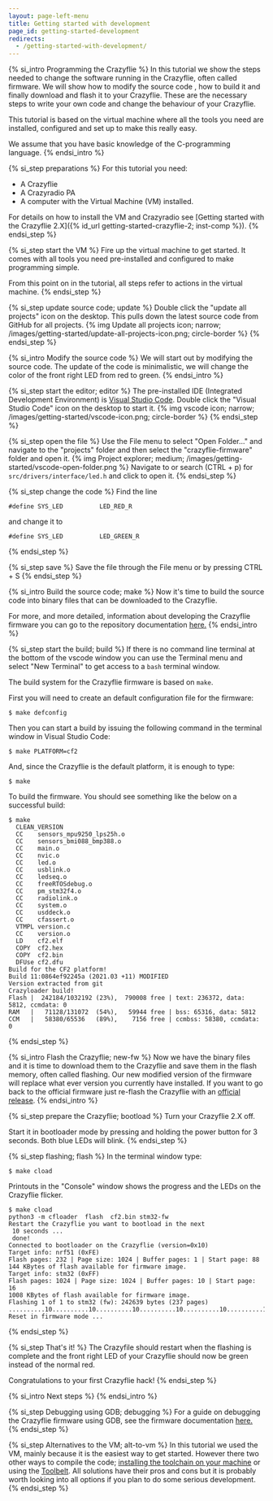 ```yaml
---
layout: page-left-menu
title: Getting started with development
page_id: getting-started-development
redirects:
  - /getting-started-with-development/
---
```


{% si_intro Programming the Crazyflie %}
In this tutorial we show the steps needed to change the software running in the
Crazyflie, often called firmware. We will show how to modify the source code ,
how to build it and finally download and flash it to your Crazyflie.
These are the necessary steps to write your own code and change the behaviour
of your Crazyflie.

This tutorial is based on the virtual machine where all the tools you need are
installed, configured and set up to make this really easy.

We assume that you have basic knowledge of the C-programming language.
{% endsi_intro %}

{% si_step preparations %}
For this tutorial you need:

* A Crazyflie
* A Crazyradio PA
* A computer with the Virtual Machine (VM) installed.

For details on how to install the VM and Crazyradio see
[Getting started with the Crazyflie 2.X]({% id_url getting-started-crazyflie-2; inst-comp %}).
{% endsi_step %}

{% si_step start the VM %}
Fire up the virtual machine to get started. It comes with all
tools you need pre-installed and configured to make programming simple.

From this point on in the tutorial, all steps refer to actions in the virtual machine.
{% endsi_step %}

{% si_step update source code; update %}
Double click the "update all projects" icon on the desktop. This pulls down the
latest source code from GitHub for all projects.
{% img Update all projects icon; narrow; /images/getting-started/update-all-projects-icon.png; circle-border %}
{% endsi_step %}


{% si_intro Modify the source code %}
We will start out by modifying the source code. The update of the code is
minimalistic, we will change the color of the front right LED from red to green.
{% endsi_intro %}

{% si_step start the editor; editor %}
The pre-installed IDE (Integrated Development Environment) is [Visual Studio Code](https://code.visualstudio.com/).
Double click the "Visual Studio Code" icon on the desktop to start it.
{% img vscode icon; narrow; /images/getting-started/vscode-icon.png; circle-border %}
{% endsi_step %}

{% si_step open the file %}
Use the File menu to select "Open Folder..." and navigate to the "projects" folder and then select the "crazyflie-firmware" folder and open it.
{% img Project explorer; medium; /images/getting-started/vscode-open-folder.png %}
Navigate to or search (CTRL + p) for `src/drivers/interface/led.h` and click to open it.
{% endsi_step %}

{% si_step change the code %}
Find the line

```
#define SYS_LED          LED_RED_R
```

and change it to

```
#define SYS_LED          LED_GREEN_R
```

{% endsi_step %}

{% si_step save %}
Save the file through the File menu or by pressing CTRL + S
{% endsi_step %}


{% si_intro Build the source code; make %}
Now it's time to build the source code into binary files that can be
downloaded to the Crazyflie.

For more, and more detailed, information about developing the Crazyflie firmware you can
go to the repository documentation [here.](/documentation/repository/crazyflie-firmware/master/development/starting_development/)
{% endsi_intro %}

{% si_step start the build; build %}
If there is no command line terminal at the bottom of the vscode window you can use
the Terminal menu and select "New Terminal" to get access to a `bash` terminal window.

The build system for the Crazyflie firmware is based on `make`. 

First you will need to create an default configuration file for the firmware:
```
$ make defconfig
```

Then you can start a build by issuing the following command in the terminal window in Visual Studio Code:
```
$ make PLATFORM=cf2
```

And, since the Crazyflie is the default platform, it is enough to type:
```
$ make
```
To build the firmware. You should see something like the below on a successful build:
```
$ make
  CLEAN_VERSION
  CC    sensors_mpu9250_lps25h.o
  CC    sensors_bmi088_bmp388.o
  CC    main.o
  CC    nvic.o
  CC    led.o
  CC    usblink.o
  CC    ledseq.o
  CC    freeRTOSdebug.o
  CC    pm_stm32f4.o
  CC    radiolink.o
  CC    system.o
  CC    usddeck.o
  CC    cfassert.o
  VTMPL version.c
  CC    version.o
  LD    cf2.elf
  COPY  cf2.hex
  COPY  cf2.bin
  DFUse cf2.dfu
Build for the CF2 platform!
Build 11:0864ef92245a (2021.03 +11) MODIFIED
Version extracted from git
Crazyloader build!
Flash |  242184/1032192 (23%),  790008 free | text: 236372, data: 5812, ccmdata: 0
RAM   |   71128/131072  (54%),   59944 free | bss: 65316, data: 5812
CCM   |   58380/65536   (89%),    7156 free | ccmbss: 58380, ccmdata: 0
```
{% endsi_step %}

{% si_intro Flash the Crazyflie; new-fw %}
Now we have the binary files and it is time to download them to the Crazyflie
and save them in the flash memory, often called flashing. Our new modified
version of the firmware will replace what ever version you currently have
installed. If you want to go back to the official firmware just re-flash the
Crazyflie with an [official release](https://github.com/bitcraze/crazyflie-firmware/releases).
{% endsi_intro %}

{% si_step prepare the Crazyflie; bootload %}
Turn your Crazyflie 2.X off.

Start it in bootloader mode by pressing and holding the power button for 3
seconds. Both blue LEDs will blink.
{% endsi_step %}

{% si_step flashing; flash %}
In the terminal window type:
```
$ make cload
```

Printouts in the "Console" window shows the progress and the LEDs on the
Crazyflie flicker.
```
$ make cload
python3 -m cfloader  flash  cf2.bin stm32-fw
Restart the Crazyflie you want to bootload in the next
 10 seconds ...
 done!
Connected to bootloader on the Crazyflie (version=0x10)
Target info: nrf51 (0xFE)
Flash pages: 232 | Page size: 1024 | Buffer pages: 1 | Start page: 88
144 KBytes of flash available for firmware image.
Target info: stm32 (0xFF)
Flash pages: 1024 | Page size: 1024 | Buffer pages: 10 | Start page: 16
1008 KBytes of flash available for firmware image.
Flashing 1 of 1 to stm32 (fw): 242639 bytes (237 pages) ..........10..........10..........10..........10..........10..........10..........10..........10..........10..........10..........10..........10..........10..........10..........10..........10..........10..........10..........10..........10..........10..........10..........10.......7
Reset in firmware mode ...
```

{% endsi_step %}

{% si_step That's it! %}
The Crazyfile should restart when the flashing is complete and the front right LED
of your Crazyflie should now be green instead of the normal red.

Congratulations to your first Crazyflie hack!
{% endsi_step %}

{% si_intro Next steps %}
{% endsi_intro %}

{% si_step Debugging using GDB; debugging %}
For a guide on debugging the Crazyflie firmware using GDB, see the firmware documentation [here.](/documentation/repository/crazyflie-firmware/master/development/openocd_gdb_debugging/)
{% endsi_step %}

{% si_step Alternatives to the VM; alt-to-vm %}
In this tutorial we used the VM, mainly because it is the easiest way to get started. However there two other ways to
compile the code; [installing the toolchain on your machine](/documentation/repository/crazyflie-firmware/master/building-and-flashing/build/)
or using the [Toolbelt](/documentation/repository/toolbelt/master/). All solutions have their pros and
cons but it is probably worth looking into all options if you plan to do some serious development.
{% endsi_step %}
